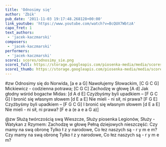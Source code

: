 ```yaml
---
title: 'Odnosimy się'
author: 'Zbik'
pub_date: '2011-11-03 19:17:48.268128+00:00'
link_youtube: 'https://www.youtube.com/watch?v=BcQUX7WbtzA'
capo_fret: 1
text_authors:
 - 'jacek-kaczmarski'
composers:
 - 'jacek-kaczmarski'
performers:
 - 'jacek-kaczmarski'
score1: scores/odnosimy_sie.png
score1_full: https://storage.googleapis.com/piosenka-media/media/scores/odnosimy_sie.png
score1_thumb: https://storage.googleapis.com/piosenka-media/media/scores/odnosimy_sie.png.180x0_q85_upscale.jpg
---
```


#zw
Odnosimy się do Norwida, [a e a G]
Nawołujemy Słowackim, [C G C G]
Mickiewicz - codzienna potrawa; [C G C]
Zachodzę w głowę [A d]
Jak głodny wśród bogactw Midas: [d A d E]
Czyżbyśmy byli upadkiem – [F G C G]
I bronić się własnym słowem [d E a E]
Nie mieli - ni sił, ni prawa? [F G E]
Czyżbyśmy byli upadkiem – [F G C G]
I bronić się własnym słowem [d E a E]
Nie mieli - ni sił, ni prawa? [F e a (e a e a G a)]

@zw
Służą twórczością swą Wieszcze,
Służy piosenka Legionów,
Służy - Watykan z Rzymem:
Zachodzę w głowę
Pełną dziejowych nieszczęść:
Czy mamy na swą obronę
Tylko ł z y narodowe,
Co łez naszych są - r y m e m?
Czy mamy na swą obronę
Tylko ł z y narodowe,
Co łez naszych są - r y m e m?